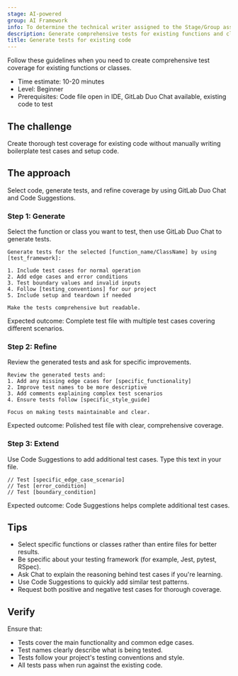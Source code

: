 ```yaml
---
stage: AI-powered
group: AI Framework
info: To determine the technical writer assigned to the Stage/Group associated with this page, see https://handbook.gitlab.com/handbook/product/ux/technical-writing/#assignments
description: Generate comprehensive tests for existing functions and classes.
title: Generate tests for existing code
---
```


Follow these guidelines when you need to create comprehensive test coverage for existing functions or classes.

- Time estimate: 10-20 minutes
- Level: Beginner
- Prerequisites: Code file open in IDE, GitLab Duo Chat available, existing code to test

## The challenge

Create thorough test coverage for existing code without manually writing boilerplate test cases and setup code.

## The approach

Select code, generate tests, and refine coverage by using GitLab Duo Chat and Code Suggestions.

### Step 1: Generate

Select the function or class you want to test, then use GitLab Duo Chat to generate tests.

```plaintext
Generate tests for the selected [function_name/ClassName] by using [test_framework]:

1. Include test cases for normal operation
2. Add edge cases and error conditions
3. Test boundary values and invalid inputs
4. Follow [testing_conventions] for our project
5. Include setup and teardown if needed

Make the tests comprehensive but readable.
```

Expected outcome: Complete test file with multiple test cases covering different scenarios.

### Step 2: Refine

Review the generated tests and ask for specific improvements.

```plaintext
Review the generated tests and:
1. Add any missing edge cases for [specific_functionality]
2. Improve test names to be more descriptive
3. Add comments explaining complex test scenarios
4. Ensure tests follow [specific_style_guide]

Focus on making tests maintainable and clear.
```

Expected outcome: Polished test file with clear, comprehensive coverage.

### Step 3: Extend

Use Code Suggestions to add additional test cases. Type this text in your file.

```plaintext
// Test [specific_edge_case_scenario]
// Test [error_condition]
// Test [boundary_condition]
```

Expected outcome: Code Suggestions helps complete additional test cases.

## Tips

- Select specific functions or classes rather than entire files for better results.
- Be specific about your testing framework (for example, Jest, pytest, RSpec).
- Ask Chat to explain the reasoning behind test cases if you're learning.
- Use Code Suggestions to quickly add similar test patterns.
- Request both positive and negative test cases for thorough coverage.

## Verify

Ensure that:

- Tests cover the main functionality and common edge cases.
- Test names clearly describe what is being tested.
- Tests follow your project's testing conventions and style.
- All tests pass when run against the existing code.
